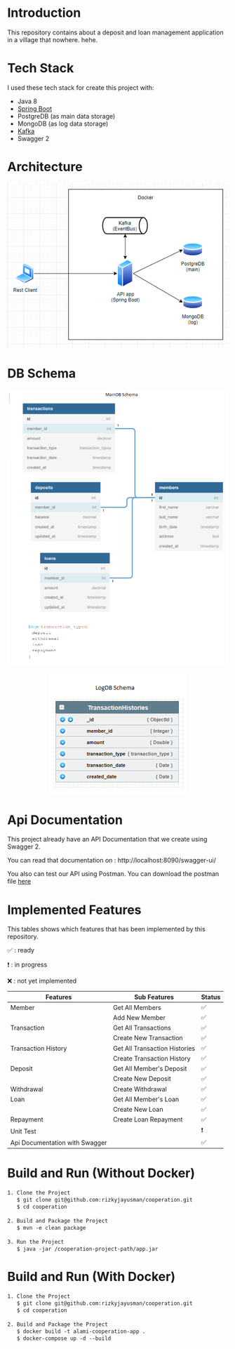 # Introduction

This repository contains about a deposit and loan management application in a village that nowhere. hehe.

# Tech Stack

I used these tech stack for create this project with:
* Java 8
* [Spring Boot](https://spring.io/projects/spring-boot)
* PostgreDB (as main data storage)
* MongoDB (as log data storage)
* [Kafka](https://kafka.apache.org/)
* Swagger 2

# Architecture

<div align='center'>

![Cooperation Architecture](docs/architecture.png)

</div>

# DB Schema

<div align='center'>

![Cooperation DB Schema](docs/main-db-schema.png)

![Cooperation DB Schema](docs/log-db-schema.png)

</div>

# Api Documentation

This project already have an API Documentation that we create using Swagger 2. 

You can read that documentation on : http://localhost:8090/swagger-ui/

You also can test our API using Postman. You can download the postman file [here](https://github.com/rizkyjayusman/cooperation/blob/main/docs/cooperation.postman_collection.json)


# Implemented Features

This tables shows which features that has been implemented by this repository.

:white_check_mark: : ready

:heavy_exclamation_mark: : in progress

:x: : not yet implemented

| Features                          | Sub Features                    | Status                              |
| --------------------------------- | ------------------------------- | ----------------------------------- |
| Member                            | Get All Members                 | :white_check_mark:                  |
|                                   | Add New Member                  | :white_check_mark:                  |
| Transaction                       | Get All Transactions            | :white_check_mark:                  |
|                                   | Create New Transaction          | :white_check_mark:                  |
| Transaction History               | Get All Transaction Histories   | :white_check_mark:                  |
|                                   | Create Transaction History      | :white_check_mark:                  |
| Deposit                           | Get All Member's Deposit        | :white_check_mark:                  |
|                                   | Create New Deposit              | :white_check_mark:                  |
| Withdrawal                        | Create Withdrawal               | :white_check_mark:                  |
| Loan                              | Get All Member's Loan           | :white_check_mark:                  |
|                                   | Create New Loan                 | :white_check_mark:                  |
| Repayment                         | Create Loan Repayment           | :white_check_mark:                  |
| Unit Test                         |                                 | :heavy_exclamation_mark:            |
| Api Documentation with Swagger    |                                 | :white_check_mark:                  |


# Build and Run (Without Docker)

```
1. Clone the Project
   $ git clone git@github.com:rizkyjayusman/cooperation.git
   $ cd cooperation

2. Build and Package the Project
   $ mvn -e clean package

3. Run the Project
   $ java -jar /cooperation-project-path/app.jar
```

# Build and Run (With Docker)

```
1. Clone the Project
   $ git clone git@github.com:rizkyjayusman/cooperation.git
   $ cd cooperation

2. Build and Package the Project
   $ docker build -t alami-cooperation-app .
   $ docker-compose up -d --build
```
